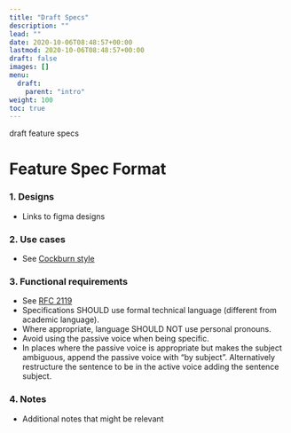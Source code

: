 ```yaml
---
title: "Draft Specs"
description: ""
lead: ""
date: 2020-10-06T08:48:57+00:00
lastmod: 2020-10-06T08:48:57+00:00
draft: false
images: []
menu:
  draft:
    parent: "intro"
weight: 100
toc: true
---
```


draft feature specs

# Feature Spec Format

### 1. Designs

* Links to figma designs

### 2. Use cases

* See [Cockburn style](https://en.wikipedia.org/wiki/Use_case#Cockburn_style)

### 3. Functional requirements

* See [RFC 2119](https://datatracker.ietf.org/doc/html/rfc2119)
* Specifications SHOULD use formal technical language (different from academic language).
* Where appropriate, language SHOULD NOT use personal pronouns.
* Avoid using the passive voice when being specific.
* In places where the passive voice is appropriate but makes the subject ambiguous, append the passive voice with “by subject”. Alternatively restructure the sentence to be in the active voice adding the sentence subject.

### 4. Notes

* Additional notes that might be relevant
